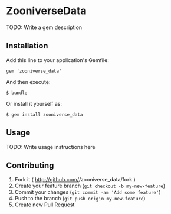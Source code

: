 # ZooniverseData

TODO: Write a gem description

## Installation

Add this line to your application's Gemfile:

    gem 'zooniverse_data'

And then execute:

    $ bundle

Or install it yourself as:

    $ gem install zooniverse_data

## Usage

TODO: Write usage instructions here

## Contributing

1. Fork it ( http://github.com/<my-github-username>/zooniverse_data/fork )
2. Create your feature branch (`git checkout -b my-new-feature`)
3. Commit your changes (`git commit -am 'Add some feature'`)
4. Push to the branch (`git push origin my-new-feature`)
5. Create new Pull Request
